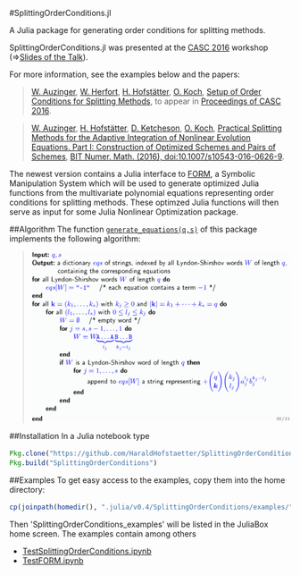 #SplittingOrderConditions.jl

A Julia package for generating order conditions for splitting methods.

SplittingOrderConditions.jl was presented at the [CASC 2016](http://www.casc.cs.uni-bonn.de/2016/) workshop
(=>[Slides of the Talk](http://www.harald-hofstaetter.at/Math/OrderConditions.pdf)).

For more information, see the examples below and the papers:

>[W. Auzinger](http://www.asc.tuwien.ac.at/~winfried), [W. Herfort](http://www.asc.tuwien.ac.at/~herfort/), [H. Hofstätter](http://www.harald-hofstaetter.at), [O. Koch](http://othmar-koch.org), [Setup of Order Conditions for Splitting Methods](http://arxiv.org/pdf/1605.00445.pdf), to appear in [Proceedings of CASC 2016](http://www.casc.cs.uni-bonn.de/2016/).

>[W. Auzinger](http://www.asc.tuwien.ac.at/~winfried), [H. Hofstätter](http://www.harald-hofstaetter.at), [D. Ketcheson](http://www.kaust.edu.sa/faculty/ketcheson.html), [O. Koch](http://othmar-koch.org), [Practical Splitting Methods for the Adaptive Integration of Nonlinear Evolution Equations. Part I: Construction of Optimized Schemes and Pairs of Schemes](http://link.springer.com/content/pdf/10.1007%2Fs10543-016-0626-9.pdf), [ BIT Numer. Math. (2016), doi:10.1007/s10543-016-0626-9](http://link.springer.com/article/10.1007/s10543-016-0626-9).

The newest version contains a Julia interface to [FORM](http://www.nikhef.nl/~form/), a Symbolic Manipulation System which will be used to generate optimized Julia functions from the multivariate polynomial equations representing order conditions for splitting methods. These optimzed Julia functions will then serve as input for some Julia Nonlinear Optimization package.

##Algorithm
The function [`generate_equations(q,s)`](https://github.com/HaraldHofstaetter/SplittingOrderConditions.jl/blob/master/src/SplittingOrderConditions.jl#L64) of this package implements the following algorithm:
>![](https://raw.githubusercontent.com/HaraldHofstaetter/SplittingOrderConditions.jl/master/generate_equations1.png)

##Installation
In a Julia notebook type
```julia
Pkg.clone("https://github.com/HaraldHofstaetter/SplittingOrderConditions.jl")
Pkg.build("SplittingOrderConditions")
```
##Examples
To get easy access to the examples, copy them into the home directory:
```julia
cp(joinpath(homedir(), ".julia/v0.4/SplittingOrderConditions/examples/"), joinpath(homedir(), "SplittingOrderConditions_examples"), remove_destination=true)
```
Then 'SplittingOrderConditions_examples' will be listed in the JuliaBox home screen. The examples contain among others
+ [TestSplittingOrderConditions.ipynb](https://github.com/HaraldHofstaetter/SplittingOrderConditions.jl/blob/master/examples/TestSplittingOrderConditions.ipynb)
+ [TestFORM.ipynb](https://github.com/HaraldHofstaetter/SplittingOrderConditions.jl/blob/master/examples/TestFORM.ipynb)
